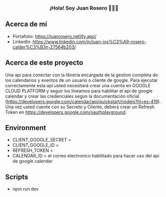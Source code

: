 <p align="center" width="300">  
   <h3 align="center">¡Hola! Soy Juan Rosero 👨🏻‍💻</h3>
</p>

## Acerca de mí

- Portafolio: https://juanrosero.netlify.app/
- LinkedIn: https://www.linkedin.com/in/juan-jos%C3%A9-rosero-calder%C3%B3n-27564b203/

## Acerca de este proyecto

Una api para conectar con la librería <googleapis> encargada de la gestion completa de los calendarios y eventos de un usuario o cliente de google. Para ejecutar correctamente esta api usted necesitará crear una cuenta en GOOGLE CLOUD PLATFORM y seguir los lineamos para habilitar el api de google calendar y crear las credenciales según la documentación oficial (https://developers.google.com/calendar/api/quickstart/nodejs?hl=es-419). Una vez usted cuente con su Secreto y Cliente, deberá crear un Refresh Token en https://developers.google.com/oauthplayground.

## Environment

- CLIENT_GOOGLE_SECRET =
- CLIENT_GOOGLE_ID =
- REFRESH_TOKEN =
- CALENDAR_ID = el correo electronico habilitado para hacer uso del api de google calendar

## Scripts

- npm run dev
